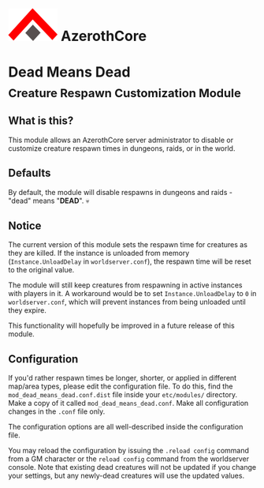 # ![logo](https://raw.githubusercontent.com/azerothcore/azerothcore.github.io/master/images/logo-github.png) AzerothCore

# Dead Means Dead<br><sub>Creature Respawn Customization Module</sub>

## What is this?
This module allows an AzerothCore server administrator to disable or customize creature respawn times in dungeons, raids, or in the world.

## Defaults
By default, the module will disable respawns in dungeons and raids - "dead" means "**DEAD**". :skull:

## Notice
The current version of this module sets the respawn time for creatures as they are killed. If the instance is unloaded from memory (`Instance.UnloadDelay` in `worldserver.conf`), the respawn time will be reset to the original value.

The module will still keep creatures from respawning in active instances with players in it. A workaround would be to set `Instance.UnloadDelay` to `0` in `worldserver.conf`, which will prevent instances from being unloaded until they expire.

This functionality will hopefully be improved in a future release of this module.

## Configuration
If you'd rather respawn times be longer, shorter, or applied in different map/area types, please edit the configuration file. To do this, find the `mod_dead_means_dead.conf.dist` file inside your `etc/modules/` directory. Make a copy of it called `mod_dead_means_dead.conf`. Make all configuration changes in the `.conf` file only.

The configuration options are all well-described inside the configuration file.

You may reload the configuration by issuing the `.reload config` command from a GM character or the `reload config` command from the worldserver console. Note that existing dead creatures will not be updated if you change your settings, but any newly-dead creatures will use the updated values.
